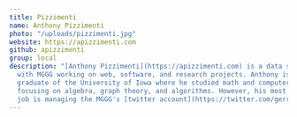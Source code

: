 ```yaml
---
title: Pizzimenti
name: Anthony Pizzimenti
photo: "/uploads/pizzimenti.jpg"
website: https://apizzimenti.com
github: apizzimenti
group: local
description: "[Anthony Pizzimenti](https://apizzimenti.com) is a data scientist
  with MGGG working on web, software, and research projects. Anthony is a recent
  graduate of the University of Iowa where he studied math and computer science,
  focusing on algebra, graph theory, and algorithms. However, his most important
  job is managing the MGGG's [twitter account](https://twitter.com/gerrymandr)."
---
```

